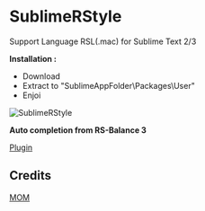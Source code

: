 SublimeRStyle
=====

Support Language RSL(.mac) for Sublime Text 2/3

**Installation :**

 - Download
 - Extract to "SublimeAppFolder\Packages\User\"
 - Enjoi

![SublimeRStyle](https://raw.github.com/mom1/SublimeRStyle/master/R-Style/SublimeRStyle.jpg)

**Auto completion from RS-Balance 3**

 [Plugin](https://github.com/mom1/MySignaturePlugin)

Credits
-------

[MOM](https://github.com/mom1)


